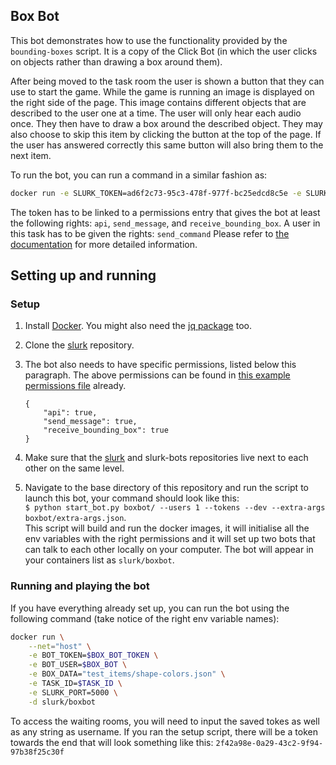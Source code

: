 ## Box Bot

This bot demonstrates how to use the functionality provided by the `bounding-boxes` script. It is a copy of the Click Bot (in which the user clicks on objects rather than drawing a box around them).

After being moved to the task room the user is shown a button that they can use to start the game.
While the game is running an image is displayed on the right side of the page. This image contains different objects that are described to the user one at a time. The user will only hear each audio once. They then have to draw a box around the described object. They may also choose to skip this item by clicking the button at the top of the page. If the user has answered correctly this same button will also bring them to the next item.

To run the bot, you can run a command in a similar fashion as:
```bash
docker run -e SLURK_TOKEN=ad6f2c73-95c3-478f-977f-bc25edcd8c5e -e SLURK_USER=170 -e BOX_DATA="test_items/shape-colors.json" -e BOX_TASK_ID=2 -e SLURK_PORT=5000 --net="host" slurk/box-bot
```

The token has to be linked to a permissions entry that gives the bot at least the following rights: `api`, `send_message`, and `receive_bounding_box`.
A user in this task has to be given the rights: `send_command`
Please refer to [the documentation](https://clp-research.github.io/slurk/slurk_multibots.html) for more detailed information.


## Setting up and running

### Setup 
1. Install [Docker](https://docs.docker.com/get-docker/). You might also need the [jq package](https://stedolan.github.io/jq/download/) too. 
2. Clone the [slurk](https://github.com/clp-research/slurk) repository.
3. The bot also needs to have specific permissions, listed below this paragraph. The above permissions can be found in [this example permissions file](https://github.com/clp-research/slurk-bots/blob/master/boxbot/box_bot_permissions.json) already.  
    ```
    {
        "api": true,
        "send_message": true,
        "receive_bounding_box": true
    }
    ```
 
 4. Make sure that the [slurk](https://github.com/clp-research/slurk) and slurk-bots repositories live next to each other on the same level.
 5. Navigate to the base directory of this repository and run the script to launch this bot, your command should look like this:  
 ```$ python start_bot.py boxbot/ --users 1 --tokens --dev --extra-args boxbot/extra-args.json```.  
 This script will build and run the docker images, it will initialise all the env variables with the right permissions and it will set up two bots that can talk to each other locally on your computer. The bot will appear in your containers list as ```slurk/boxbot```.

    
### Running and playing the bot

If you have everything already set up, you can run the bot using the following command (take notice of the right env variable names):    
```bash
docker run \
    --net="host" \
    -e BOT_TOKEN=$BOX_BOT_TOKEN \
    -e BOT_USER=$BOX_BOT \
    -e BOX_DATA="test_items/shape-colors.json" \
    -e TASK_ID=$TASK_ID \
    -e SLURK_PORT=5000 \
    -d slurk/boxbot
```

To access the waiting rooms, you will need to input the saved tokes as well as any string as username. If you ran the setup script, there will be a token towards the end that will look something like this: `2f42a98e-0a29-43c2-9f94-97b38f25c30f`